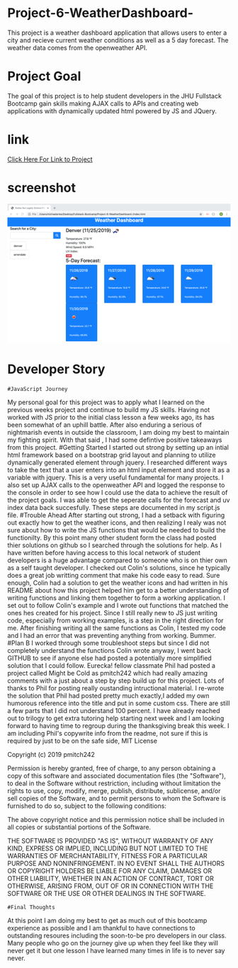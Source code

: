 # Project-6-WeatherDashboard-
This project is a weather dashboard application that allows users to enter a city and recieve current weather conditions as well as a 5 day forecast. The weather data comes from the openweather API. 
# Project Goal
The goal of this project is to help student developers in the JHU Fullstack Bootcamp gain skills making AJAX calls to APIs and creating web applications with dynamically updated html powered by JS and JQuery.

# link
<a href="https://michaelartes89.github.io/Project-6-WeatherDashboard-/"> Click Here For Link to Project </a>

# screenshot
<img src="Assets/images/screenshot.png" alt="screenshot">

# Developer Story
 
    #JavaScript Journey
My personal goal for this project was to apply what I learned on the previous weeks project and continue to build my JS skills. Having not worked with JS prior to the initial class lesson a few weeks ago, its has been somewhat of an uphill battle. After also enduring a serious of nightmarish events in outside the classroom, I am doing my best to maintain my fighting spirit. With that said , I had some defintive positive takeaways from this project. 
    #Getting Started 
I started out strong by setting up an intial html framework based on a bootstrap grid layout and planning to utilize dynamically generated element through jquery. I researched different ways to take the text that a user enters into an html input element and store it as a variable with jquery. This is a very useful fundamental for many projects. I also set up AJAX calls to the openweather API and logged the response to the console in order to see how I could use the data to achieve the result of the project goals. I was able to get the seperate calls for the forecast and uv index data back succesfully. These steps are documented in my script.js file. 
    #Trouble Ahead 
After starting out strong, I had a setback with figuring out exactly how to get the weather icons, and then realizing I realy was not sure about how to write the JS functions that would be needed to build the functionilty. By this point many other student form the class had posted thier solutions on github so I searched through the solutions for help. As I have written before having access to this local network of student developers is a huge advantage compared to someone who is on thier own as a self taught developer. I checked out Colin's solutions, since he typically does a great job writting comment that make his code easy to read. Sure enough, Colin had a solution to get the weather icons and had written in his README about how this project helped him get to a better understanding of writing functions and linking them together to form a working application. I set out to follow Colin's example and I wrote out functions that matched the ones hes created for his project. Since I still really new to JS just writing code, especially from working examples, is a step in the right direction for me. After finishing writing all the same functions as Colin, I tested my code and I had an error that was preventing anything from working. Bummer. 
    #Plan B
I worked through some troubleshoot steps but since I did not completely understand the functions Colin wrote anyway, I went back GITHUB to see if anyone else had posted a potentially more simplified solution that I could follow. Eurecka! fellow classmate Phil had posted a project called Might be Cold as pmitch242 which had really amazing comments with a just about a step by step build up for this project. Lots of thanks to Phil for posting really oustanding intructional material. I re-wrote the solution that Phil had posted pretty much exactly,I added my own humorous reference into the title and put in some custom css. There are still a few parts that I did not understand 100 percent. I have already reached out to trilogy to get extra tutoring help starting next week and I am looking forward to having time to regroup during the thanksgiving break this week. I am including Phil's copywrite info from the readme, not sure if this is required by just to be on the safe side, MIT License

Copyright (c) 2019 pmitch242

Permission is hereby granted, free of charge, to any person obtaining a copy of this software and associated documentation files (the "Software"), to deal in the Software without restriction, including without limitation the rights to use, copy, modify, merge, publish, distribute, sublicense, and/or sell copies of the Software, and to permit persons to whom the Software is furnished to do so, subject to the following conditions:

The above copyright notice and this permission notice shall be included in all copies or substantial portions of the Software.

THE SOFTWARE IS PROVIDED "AS IS", WITHOUT WARRANTY OF ANY KIND, EXPRESS OR IMPLIED, INCLUDING BUT NOT LIMITED TO THE WARRANTIES OF MERCHANTABILITY, FITNESS FOR A PARTICULAR PURPOSE AND NONINFRINGEMENT. IN NO EVENT SHALL THE AUTHORS OR COPYRIGHT HOLDERS BE LIABLE FOR ANY CLAIM, DAMAGES OR OTHER LIABILITY, WHETHER IN AN ACTION OF CONTRACT, TORT OR OTHERWISE, ARISING FROM, OUT OF OR IN CONNECTION WITH THE SOFTWARE OR THE USE OR OTHER DEALINGS IN THE SOFTWARE.

    #Final Thoughts
At this point I am doing my best to get as much out of this bootcamp experience as possible and I am thankful to have connections to outstanding resoures including the soon-to-be pro developers in our class. Many people who go on the journey give up when they feel like they will never get it but one lesson I have learned many times in life is to never say never. 



